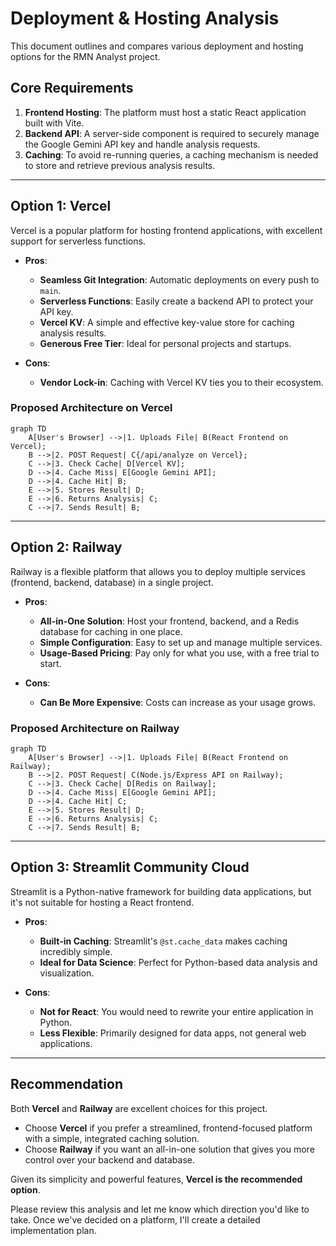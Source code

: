 # Deployment & Hosting Analysis

This document outlines and compares various deployment and hosting options for the RMN Analyst project.

## Core Requirements

1.  **Frontend Hosting**: The platform must host a static React application built with Vite.
2.  **Backend API**: A server-side component is required to securely manage the Google Gemini API key and handle analysis requests.
3.  **Caching**: To avoid re-running queries, a caching mechanism is needed to store and retrieve previous analysis results.

---

## Option 1: Vercel

Vercel is a popular platform for hosting frontend applications, with excellent support for serverless functions.

*   **Pros**:
    *   **Seamless Git Integration**: Automatic deployments on every push to `main`.
    *   **Serverless Functions**: Easily create a backend API to protect your API key.
    *   **Vercel KV**: A simple and effective key-value store for caching analysis results.
    *   **Generous Free Tier**: Ideal for personal projects and startups.

*   **Cons**:
    *   **Vendor Lock-in**: Caching with Vercel KV ties you to their ecosystem.

### Proposed Architecture on Vercel

```mermaid
graph TD
    A[User's Browser] -->|1. Uploads File| B(React Frontend on Vercel);
    B -->|2. POST Request| C{/api/analyze on Vercel};
    C -->|3. Check Cache| D[Vercel KV];
    D -->|4. Cache Miss| E[Google Gemini API];
    D -->|4. Cache Hit| B;
    E -->|5. Stores Result| D;
    E -->|6. Returns Analysis| C;
    C -->|7. Sends Result| B;
```

---

## Option 2: Railway

Railway is a flexible platform that allows you to deploy multiple services (frontend, backend, database) in a single project.

*   **Pros**:
    *   **All-in-One Solution**: Host your frontend, backend, and a Redis database for caching in one place.
    *   **Simple Configuration**: Easy to set up and manage multiple services.
    *   **Usage-Based Pricing**: Pay only for what you use, with a free trial to start.

*   **Cons**:
    *   **Can Be More Expensive**: Costs can increase as your usage grows.

### Proposed Architecture on Railway

```mermaid
graph TD
    A[User's Browser] -->|1. Uploads File| B(React Frontend on Railway);
    B -->|2. POST Request| C(Node.js/Express API on Railway);
    C -->|3. Check Cache| D[Redis on Railway];
    D -->|4. Cache Miss| E[Google Gemini API];
    D -->|4. Cache Hit| C;
    E -->|5. Stores Result| D;
    E -->|6. Returns Analysis| C;
    C -->|7. Sends Result| B;
```

---

## Option 3: Streamlit Community Cloud

Streamlit is a Python-native framework for building data applications, but it's not suitable for hosting a React frontend.

*   **Pros**:
    *   **Built-in Caching**: Streamlit's `@st.cache_data` makes caching incredibly simple.
    *   **Ideal for Data Science**: Perfect for Python-based data analysis and visualization.

*   **Cons**:
    *   **Not for React**: You would need to rewrite your entire application in Python.
    *   **Less Flexible**: Primarily designed for data apps, not general web applications.

---

## Recommendation

Both **Vercel** and **Railway** are excellent choices for this project.

*   Choose **Vercel** if you prefer a streamlined, frontend-focused platform with a simple, integrated caching solution.
*   Choose **Railway** if you want an all-in-one solution that gives you more control over your backend and database.

Given its simplicity and powerful features, **Vercel is the recommended option**.

Please review this analysis and let me know which direction you'd like to take. Once we've decided on a platform, I'll create a detailed implementation plan.
